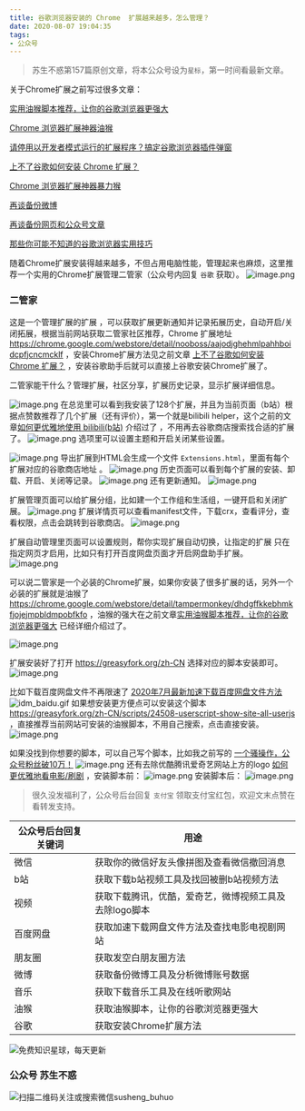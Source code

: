 ```yaml
---
title: 谷歌浏览器安装的 Chrome  扩展越来越多，怎么管理？
date: 2020-08-07 19:04:35
tags:
- 公众号
---
```

> 苏生不惑第157篇原创文章，将本公众号设为`星标`，第一时间看最新文章。

关于Chrome扩展之前写过很多文章：

[实用油猴脚本推荐，让你的谷歌浏览器更强大](https://mp.weixin.qq.com/s/4sCwNc4fz7IxlL8XfY95rQ)

[Chrome 浏览器扩展神器油猴](https://mp.weixin.qq.com/s/adJFh_9LH0N-vvvYaiQqXg)

[请停用以开发者模式运行的扩展程序？搞定谷歌浏览器插件弹窗](https://mp.weixin.qq.com/s/MgzuHp-5f8gkIZ_ui4LQNQ)

[上不了谷歌如何安装 Chrome 扩展？](https://mp.weixin.qq.com/s/xC9K_z7zpmAIEzUK6s1x3w)

[Chrome 浏览器扩展神器暴力猴](https://mp.weixin.qq.com/s/iluJYFYgT8bpMhrsxf0b5A)

[再谈备份微博](https://mp.weixin.qq.com/s/AUS5oCukv8hIFZIjO2Drjg)

[再谈备份网页和公众号文章](https://mp.weixin.qq.com/s/BddM3RzStg0Qos9cSrQXIw)

[那些你可能不知道的谷歌浏览器实用技巧](https://mp.weixin.qq.com/s/J7Ml0NilN8Jd4s9C1gWoHw)

随着Chrome扩展安装得越来越多，不但占用电脑性能，管理起来也麻烦，这里推荐一个实用的Chrome扩展管理二管家（公众号内回复 `谷歌` 获取）。
![image.png](https://upload-images.jianshu.io/upload_images/23152173-1f89302c700c3f03.png?imageMogr2/auto-orient/strip%7CimageView2/2/w/1240)

### 二管家
这是一个管理扩展的扩展 ，可以获取扩展更新通知并记录拓展历史，自动开启/关闭拓展，根据当前网站获取二管家社区推荐，Chrome 扩展地址  https://chrome.google.com/webstore/detail/nooboss/aajodjghehmlpahhboidcpfjcncmcklf  ，安装Chrome扩展方法见之前文章 [上不了谷歌如何安装 Chrome 扩展？](https://mp.weixin.qq.com/s/xC9K_z7zpmAIEzUK6s1x3w) ，安装谷歌助手后就可以直接上谷歌安装Chrome扩展了。

二管家能干什么？管理扩展，社区分享，扩展历史记录，显示扩展详细信息。

![image.png](https://upload-images.jianshu.io/upload_images/23152173-65a517348624a3ab.png?imageMogr2/auto-orient/strip%7CimageView2/2/w/1240)
在总览里可以看到我安装了128个扩展，并且为当前页面（b站）根据点赞数推荐了几个扩展（还有评价），第一个就是bilibili  helper，这个之前的文章[如何更优雅地使用 bilibili(b站)](https://mp.weixin.qq.com/s/a_lxHOQVA9RR_dYyzr56Gw) 介绍过了 ，不用再去谷歌商店搜索找合适的扩展了。
![image.png](https://upload-images.jianshu.io/upload_images/23152173-688cac12d7a5487e.png?imageMogr2/auto-orient/strip%7CimageView2/2/w/1240)
选项里可以设置主题和开启关闭某些设置。

![image.png](https://upload-images.jianshu.io/upload_images/23152173-09c11c4cda118111.png?imageMogr2/auto-orient/strip%7CimageView2/2/w/1240)
导出扩展到HTML会生成一个文件 `Extensions.html`，里面有每个扩展对应的谷歌商店地址 。
![image.png](https://upload-images.jianshu.io/upload_images/23152173-08b723626ea97ebb.png?imageMogr2/auto-orient/strip%7CimageView2/2/w/1240)
历史页面可以看到每个扩展的安装、卸载、开启、关闭等记录。
![image.png](https://upload-images.jianshu.io/upload_images/23152173-5a89cf501d486b4a.png?imageMogr2/auto-orient/strip%7CimageView2/2/w/1240)
还有更新通知。
![image.png](https://upload-images.jianshu.io/upload_images/23152173-a7ca65a27be2db0e.png?imageMogr2/auto-orient/strip%7CimageView2/2/w/1240)

扩展管理页面可以给扩展分组，比如建一个工作组和生活组，一键开启和关闭扩展。
![image.png](https://upload-images.jianshu.io/upload_images/23152173-32f09b5155e4d0e7.png?imageMogr2/auto-orient/strip%7CimageView2/2/w/1240)
扩展详情页可以查看manifest文件，下载crx，查看评分，查看权限，点击会跳转到谷歌商店。
![image.png](https://upload-images.jianshu.io/upload_images/23152173-2f80a943f7b8428b.png?imageMogr2/auto-orient/strip%7CimageView2/2/w/1240)

扩展自动管理里页面可以设置规则，帮你实现扩展自动切换，让指定的扩展
只在指定网页才启用，比如只有打开百度网盘页面才开启网盘助手扩展。
![image.png](https://upload-images.jianshu.io/upload_images/23152173-8a5b0169ac60588a.png?imageMogr2/auto-orient/strip%7CimageView2/2/w/1240)

可以说二管家是一个必装的Chrome扩展，如果你安装了很多扩展的话，另外一个必装的扩展就是油猴了 https://chrome.google.com/webstore/detail/tampermonkey/dhdgffkkebhmkfjojejmpbldmpobfkfo  ，油猴的强大在之前文章[实用油猴脚本推荐，让你的谷歌浏览器更强大](https://mp.weixin.qq.com/s/4sCwNc4fz7IxlL8XfY95rQ) 已经详细介绍过了。

![image.png](https://upload-images.jianshu.io/upload_images/23152173-6a4a12dea015fa62.png?imageMogr2/auto-orient/strip%7CimageView2/2/w/1240)

扩展安装好了打开 https://greasyfork.org/zh-CN 选择对应的脚本安装即可。
![image.png](https://upload-images.jianshu.io/upload_images/23152173-f6455613fdd676a8.png?imageMogr2/auto-orient/strip%7CimageView2/2/w/1240)

比如下载百度网盘文件不再限速了 [2020年7月最新加速下载百度网盘文件方法](https://mp.weixin.qq.com/s/wtv0Mhyo3juGYSe5JYZ9ww)  
![idm_baidu.gif](https://upload-images.jianshu.io/upload_images/23152173-5e6d7528dc563d3a.gif?imageMogr2/auto-orient/strip)
如果想安装更方便点可以安装这个脚本 https://greasyfork.org/zh-CN/scripts/24508-userscript-show-site-all-userjs ，直接推荐当前网站可安装的油猴脚本，不用自己搜索，点击直接安装。
![image.png](https://upload-images.jianshu.io/upload_images/23152173-bd98a5907d8653c8.png?imageMogr2/auto-orient/strip%7CimageView2/2/w/1240)


如果没找到你想要的脚本，可以自己写个脚本，比如我之前写的 [一个骚操作，公众号粉丝破10万！](https://mp.weixin.qq.com/s/0AJUFviGMYOMirdn1KDonA)
![image.png](https://upload-images.jianshu.io/upload_images/23152173-0bb7ab8ce432e0cd.png?imageMogr2/auto-orient/strip%7CimageView2/2/w/1240)
还有去除优酷腾讯爱奇艺网站上方的logo [如何更优雅地看电影/刷剧](https://mp.weixin.qq.com/s/ksElusubk3s7dKtAqI4HKg) ，安装脚本前：
![image.png](https://upload-images.jianshu.io/upload_images/23152173-b5759ac3cdf02743.png?imageMogr2/auto-orient/strip%7CimageView2/2/w/1240)
安装脚本后：
![image.png](https://upload-images.jianshu.io/upload_images/23152173-ecb58c61d932952c.png?imageMogr2/auto-orient/strip%7CimageView2/2/w/1240)

>  很久没发福利了，公众号后台回复 `支付宝` 领取支付宝红包，欢迎文末点赞在看转发支持。

| 公众号后台回复关键词    |  用途   |
| --- | --- |
| 微信    | 获取你的微信好友头像拼图及查看微信撤回消息    |
|  b站   |  获取下载b站视频工具及找回被删b站视频方法   |
|  视频   |  获取下载腾讯，优酷，爱奇艺，微博视频工具及去除logo脚本   |
|  百度网盘   | 获取加速下载网盘文件方法及查找电影电视剧网站    |
|   朋友圈  |  获取发空白朋友圈方法   |
|  微博   |  获取备份微博工具及分析微博账号数据   |
|  音乐   |   获取下载音乐工具及在线听歌网站  |
|  油猴   |   获取油猴脚本，让你的谷歌浏览器更强大  |
|谷歌|获取安装Chrome扩展方法|

![免费知识星球，每天更新](https://upload-images.jianshu.io/upload_images/17817191-9d41aa25edcd25c4.png?imageMogr2/auto-orient/strip%7CimageView2/2/w/1240)

### 公众号 苏生不惑
 ![扫描二维码关注或搜索微信susheng_buhuo](https://upload-images.jianshu.io/upload_images/17817191-6e0079f95d4c0338.jpg?imageMogr2/auto-orient/strip%7CimageView2/2/w/1240)
